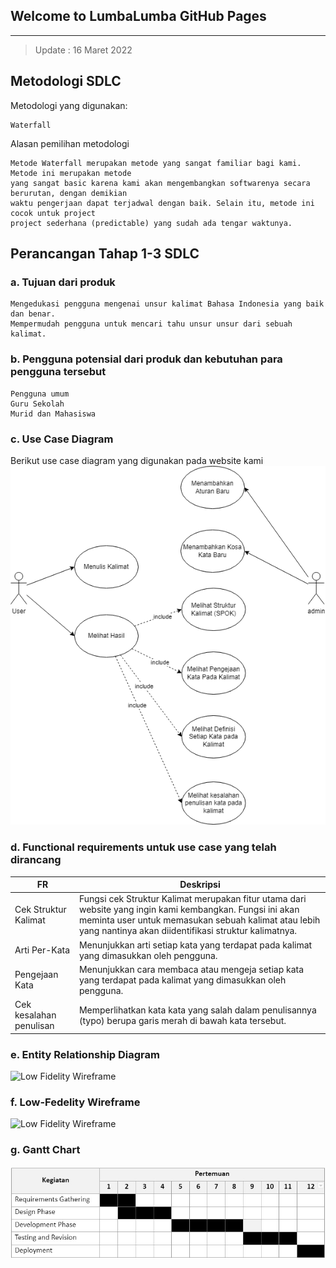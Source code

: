 ## Welcome to LumbaLumba GitHub Pages 

____
>Update : 16 Maret 2022

## Metodologi SDLC
Metodologi yang digunakan:
```
Waterfall
```
Alasan pemilihan metodologi
```
Metode Waterfall merupakan metode yang sangat familiar bagi kami. Metode ini merupakan metode 
yang sangat basic karena kami akan mengembangkan softwarenya secara berurutan, dengan demikian 
waktu pengerjaan dapat terjadwal dengan baik. Selain itu, metode ini cocok untuk project 
project sederhana (predictable) yang sudah ada tengar waktunya.
```
## Perancangan Tahap 1-3 SDLC
### a. Tujuan dari produk
```
Mengedukasi pengguna mengenai unsur kalimat Bahasa Indonesia yang baik dan benar.
Mempermudah pengguna untuk mencari tahu unsur unsur dari sebuah kalimat.
```
### b. Pengguna potensial dari produk dan kebutuhan para pengguna tersebut
```
Pengguna umum
Guru Sekolah
Murid dan Mahasiswa
```
### c. Use Case Diagram
Berikut use case diagram yang digunakan pada website kami
![UseCase](https://raw.githubusercontent.com/SeniorProject-Rabu7/klausa.id/main/docs/UseCase.png)


### d. Functional requirements untuk use case yang telah dirancang
|FR|Deskripsi|
|----|----|
|Cek Struktur Kalimat|Fungsi cek Struktur Kalimat merupakan fitur utama dari website yang ingin kami kembangkan. Fungsi ini akan meminta user untuk memasukan sebuah kalimat atau lebih yang nantinya akan diidentifikasi struktur kalimatnya.|
|Arti Per-Kata|Menunjukkan arti setiap kata yang terdapat pada kalimat yang dimasukkan oleh pengguna.|
|Pengejaan Kata|Menunjukkan cara membaca atau mengeja setiap kata yang terdapat pada kalimat yang dimasukkan oleh pengguna.|
|Cek kesalahan penulisan|Memperlihatkan kata kata yang salah dalam penulisannya (typo)  berupa garis merah di bawah kata tersebut.|


### e. Entity Relationship Diagram

![Low Fidelity Wireframe](https://user-images.githubusercontent.com/65409867/158606993-853eca07-64e1-4127-8ef7-78e881711c24.png)

### f. Low-Fedelity Wireframe

![Low Fidelity Wireframe](https://user-images.githubusercontent.com/65409867/158606993-853eca07-64e1-4127-8ef7-78e881711c24.png)

### g. Gantt Chart

![Gantt Chart](https://raw.githubusercontent.com/SeniorProject-Rabu7/klausa.id/main/docs/Gantt_Chart.jpg)


